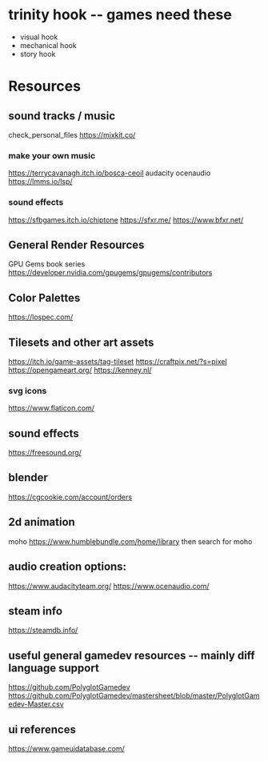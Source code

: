 # trinity hook -- games need these
- visual hook
- mechanical hook
- story hook

# Resources

## sound tracks / music
check_personal_files
https://mixkit.co/

### make your own music
https://terrycavanagh.itch.io/bosca-ceoil
audacity
ocenaudio
https://lmms.io/lsp/

### sound effects
https://sfbgames.itch.io/chiptone
https://sfxr.me/
https://www.bfxr.net/

## General Render Resources
GPU Gems book series
https://developer.nvidia.com/gpugems/gpugems/contributors

## Color Palettes
https://lospec.com/

## Tilesets and other art assets
https://itch.io/game-assets/tag-tileset
https://craftpix.net/?s=pixel
https://opengameart.org/
https://kenney.nl/

### svg icons
https://www.flaticon.com/

## sound effects
https://freesound.org/

## blender
https://cgcookie.com/account/orders

## 2d animation
moho
https://www.humblebundle.com/home/library
  then search for moho

## audio creation options:
https://www.audacityteam.org/
https://www.ocenaudio.com/

## steam info
https://steamdb.info/

## useful general gamedev resources -- mainly diff language support
https://github.com/PolyglotGamedev
  https://github.com/PolyglotGamedev/mastersheet/blob/master/PolyglotGamedev-Master.csv

## ui references
https://www.gameuidatabase.com/
